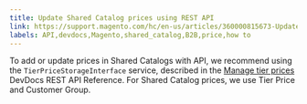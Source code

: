 ```yaml
---
title: Update Shared Catalog prices using REST API
link: https://support.magento.com/hc/en-us/articles/360000815673-Update-Shared-Catalog-prices-using-REST-API
labels: API,devdocs,Magento,shared_catalog,B2B,price,how to
---
```


To add or update prices in Shared Catalogs with API, we recommend using the `` TierPriceStorageInterface `` service, described in the [Manage tier prices](http://devdocs.magento.com/guides/v2.2/rest/modules/catalog-pricing.html#manage-tier-prices) DevDocs REST API Reference. For Shared Catalog prices, we use Tier Price and Customer Group.

##  

 